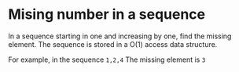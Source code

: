 # Mising number in a sequence
In a sequence starting in one and increasing by one, find the missing element. The sequence is stored in a O(1) access data structure.

For example, in the sequence `1,2,4` The missing element is `3`
